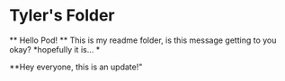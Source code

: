 # Tyler's Folder
** Hello Pod! **
This is my readme folder, is this message getting to you okay?
*hopefully it is... *



**Hey everyone, this is an update!"
